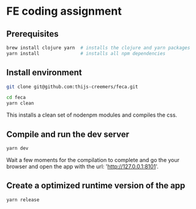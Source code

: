 # FE coding assignment

## Prerequisites
```bash
brew install clojure yarn  # installs the clojure and yarn packages
yarn install               # installs all npm dependencies
```
## Install environment

```bash
git clone git@github.com:thijs-creemers/feca.git

cd feca
yarn clean
```
This installs a clean set of nodenpm modules and compiles the css.

## Compile and run the dev server
```bash
yarn dev
```
Wait a few moments for the compilation to complete and go the your browser and open 
the app with the url: 'http://127.0.0.1:8101'. 

## Create a optimized runtime version of the app
```bash
yarn release
```
